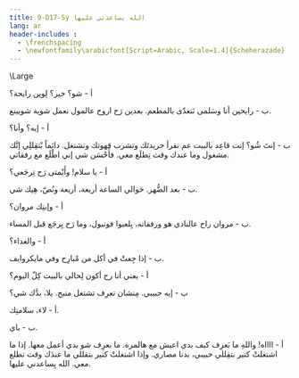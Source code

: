 ```yaml
---
title: 9-D17-Sy الله يساعدني عليها
lang: ar
header-includes :
  - \frenchspacing
  - \newfontfamily\arabicfont[Script=Arabic, Scale=1.4]{Scheherazade}
---
```


\Large



أ - شو؟ خير؟ لِوين رايحة؟

ب - رايحين أنا وسَلمى نَتغدّى بالمطعم. بعدين رَح اروح عالمول نعمل شوية شوبينغ.

أ - إيه؟ وأنا؟ 

ب - إنتَ شُو؟ إنت قاعِد بالبيت عم تقرأ جريدتَك وتشرب قهوتك وتشتغل. دائماً بْتقِللِي إنَّك مشغول وما عندك وقت تِطلَع معي. فأَحْسَن شي إني اطْلَع مع رفقاتي. 
 
أ - يا سلام! وأَيْمتى رَح تِرجَعي؟ 

ب - بعد الضُّهر. حَوالي الساعة أربعة، أربعة ونُصّ، هِيك شي.

أ - وإبنِك مروان؟

ب - مروان راح عالنادي هو ورفقاته، يِلعبوا فوتبول، وما رَح يِرجَع قبل المساء.

أ - والغداء؟

ب - إذا جِعتْ في أكل من مْبارِح وفي مايكروايف.

أ - يعني أنا رح أكون لِحالي بالبيت كِلّ اليوم؟

ب - إيه حبيبي. مِنشان تعرِف تشتغل منيح. يلا، بدَّك شي؟

أ - لاء، سلامتِك.

ب - باي.

أ - ااااه! واللهِ ما بَعرِف كيف بدي اعيش مع هالمرة. ما بعرِف شو بدي أعمل معها. إذا ما اشتغلتْ كتير بتقِللي حبيبي، بدنا مصاري. وإذا اشتغلتْ كتير بتقللي ما عندَك وقت تطلع معي. الله يِساعدني عليها. 
